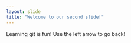 ```yaml
---
layout: slide
title: "Welcome to our second slide!"
---
```

Learning git is fun!
Use the left arrow to go back!